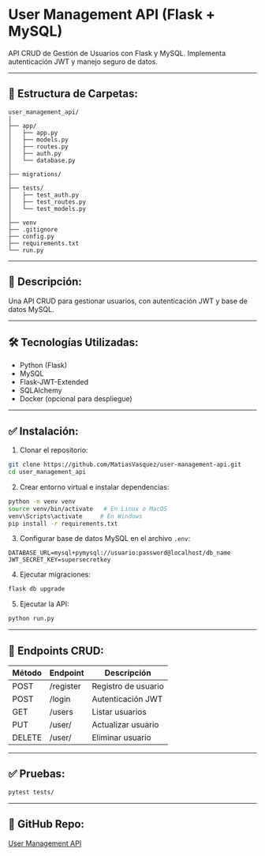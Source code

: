 # User Management API (Flask + MySQL)
API CRUD de Gestión de Usuarios con Flask y MySQL. Implementa autenticación JWT y manejo seguro de datos.

---

## 📂 Estructura de Carpetas:

```
user_management_api/
│
├── app/
│   ├── app.py
│   ├── models.py
│   ├── routes.py
│   ├── auth.py
│   └── database.py
│
├── migrations/
│
├── tests/
│   ├── test_auth.py
│   ├── test_routes.py
│   └── test_models.py
│
├── venv
├── .gitignore
├── config.py
├── requirements.txt
└── run.py
```

---

## 📌 Descripción:
Una API CRUD para gestionar usuarios, con autenticación JWT y base de datos MySQL.

---

## 🛠️ Tecnologías Utilizadas:
- Python (Flask)
- MySQL
- Flask-JWT-Extended
- SQLAlchemy
- Docker (opcional para despliegue)

---

## ✅ Instalación:

1. Clonar el repositorio:
```bash
git clone https://github.com/MatiasVasquez/user-management-api.git
cd user_management_api
```

2. Crear entorno virtual e instalar dependencias:
```bash
python -m venv venv
source venv/bin/activate   # En Linux o MacOS
venv\Scripts\activate     # En Windows
pip install -r requirements.txt
```

3. Configurar base de datos MySQL en el archivo `.env`:
```
DATABASE_URL=mysql+pymysql://usuario:password@localhost/db_name
JWT_SECRET_KEY=supersecretkey
```

4. Ejecutar migraciones:
```bash
flask db upgrade
```

5. Ejecutar la API:
```bash
python run.py
```

---

## 🚀 Endpoints CRUD:

| Método | Endpoint         | Descripción          |
|--------|-----------------|--------------------|
| POST   | /register       | Registro de usuario |
| POST   | /login          | Autenticación JWT |
| GET    | /users          | Listar usuarios |
| PUT    | /user/<id>      | Actualizar usuario |
| DELETE | /user/<id>      | Eliminar usuario |

---

## ✅ Pruebas:
```bash
pytest tests/
```

---

## 📂 GitHub Repo:
[User Management API](https://github.com/Matias171314/user-management-api)
